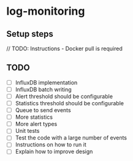 # log-monitoring

## Setup steps
// TODO: Instructions - Docker pull is required

## TODO

- [ ] InfluxDB implementation
- [ ] InfluxDB batch writing
- [ ] Alert threshold should be configurable
- [ ] Statistics threshold should be configurable
- [ ] Queue to send events
- [ ] More statistics
- [ ] More alert types
- [ ] Unit tests
- [ ] Test the code with a large number of events
- [ ] Instructions on how to run it
- [ ] Explain how to improve design